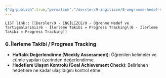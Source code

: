 ```yaml
---
{"dg-publish":true,"permalink":"/dersler/9-ingilizce/0-oegrenme-hedef-ve-tartismalarimiz/6-ilerleme-takibi-progress-tracking/"}
---
```


`LIST link:: [[Dersler/9 - İNGİLİZCE/0 - Öğrenme Hedef ve Tartışmalarımız/6 - İlerleme Takibi = Progress Tracking\|6 - İlerleme Takibi = Progress Tracking]]
`
### 6. İlerleme Takibi / Progress Tracking
- **Haftalık Değerlendirme (Weekly Assessment)**: Öğrenilen kelimeler ve cümle yapıları üzerinden değerlendirme.
- **Hedeflere Ulaşım Kontrolü (Goal Achievement Check)**: Belirlenen hedeflere ne kadar ulaşıldığını kontrol etme.